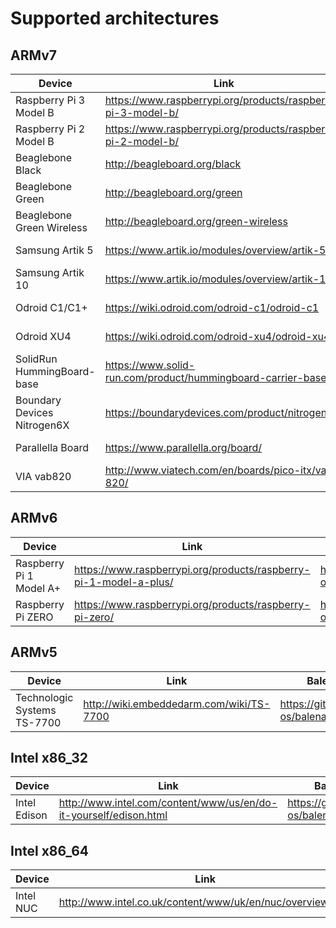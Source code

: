 
# Supported architectures

## ARMv7
| Device                      | Link                                                                         | BalenaOS Repo                                    |
|-----------------------------|------------------------------------------------------------------------------|--------------------------------------------------|
| Raspberry Pi 3 Model B      | https://www.raspberrypi.org/products/raspberry-pi-3-model-b/                 | https://github.com/balena-os/balena-raspberrypi  |
| Raspberry Pi 2 Model B      | https://www.raspberrypi.org/products/raspberry-pi-2-model-b/                 | https://github.com/balena-os/balena-raspberrypi  |
| Beaglebone Black            | http://beagleboard.org/black                                                 | https://github.com/balena-os/balena-beaglebone   |
| Beaglebone Green            | http://beagleboard.org/green                                                 | https://github.com/balena-os/balena-beaglebone   |
| Beaglebone Green Wireless   | http://beagleboard.org/green-wireless                                        | https://github.com/balena-os/balena-beaglebone   |
| Samsung Artik 5             | https://www.artik.io/modules/overview/artik-5/                               | https://github.com/balena-os/balena-artik        |
| Samsung Artik 10            | https://www.artik.io/modules/overview/artik-10/                              | https://github.com/balena-os/balena-artik        |
| Odroid C1/C1+               | https://wiki.odroid.com/odroid-c1/odroid-c1                                  | https://github.com/balena-os/balena-odroid       |
| Odroid XU4                  | https://wiki.odroid.com/odroid-xu4/odroid-xu4                                | https://github.com/balena-os/balena-odroid       |
| SolidRun HummingBoard-base  | https://www.solid-run.com/product/hummingboard-carrier-base/                 | https://github.com/balena-os/balena-fsl-arm      |
| Boundary Devices Nitrogen6X | https://boundarydevices.com/product/nitrogen6x/                              | https://github.com/balena-os/balena-fsl-arm      |
| Parallella Board            | https://www.parallella.org/board/                                            | https://github.com/balena-os/balena-parallella   |
| VIA vab820                  | http://www.viatech.com/en/boards/pico-itx/vab-820/                           | https://github.com/balena-os/balena-fsl-arm      |

## ARMv6
| Device                      | Link                                                                         | BalenaOS Repo                                    |
|-----------------------------|------------------------------------------------------------------------------|--------------------------------------------------|
| Raspberry Pi 1 Model A+     | https://www.raspberrypi.org/products/raspberry-pi-1-model-a-plus/            | https://github.com/balena-os/balena-raspberrypi  |
| Raspberry Pi ZERO           | https://www.raspberrypi.org/products/raspberry-pi-zero/                      | https://github.com/balena-os/balena-raspberrypi  |

## ARMv5
| Device                      | Link                                                                         | BalenaOS Repo                                    |
|-----------------------------|------------------------------------------------------------------------------|--------------------------------------------------|
| Technologic Systems TS-7700 | http://wiki.embeddedarm.com/wiki/TS-7700                                     | https://github.com/balena-os/balena-ts           |

## Intel x86_32
| Device                      | Link                                                                         | BalenaOS Repo                                    |
|-----------------------------|------------------------------------------------------------------------------|--------------------------------------------------|
| Intel Edison                | http://www.intel.com/content/www/us/en/do-it-yourself/edison.html            | https://github.com/balena-os/balena-edison       |

## Intel x86_64
| Device                      | Link                                                                         | BalenaOS Repo                                    |
|-----------------------------|------------------------------------------------------------------------------|--------------------------------------------------|
| Intel NUC                   | http://www.intel.co.uk/content/www/uk/en/nuc/overview.html                   | https://github.com/balena-os/balena-intel        |
